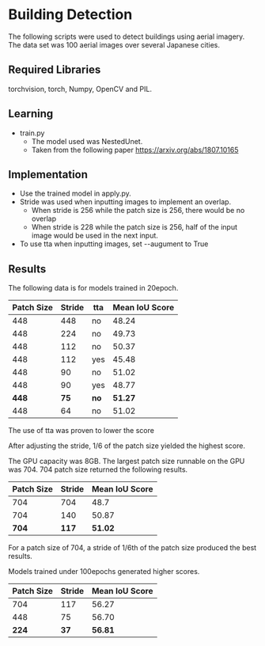 # Building Detection
The following scripts were used to detect buildings using aerial imagery. The data set was 100 aerial images over several Japanese cities. 

## Required Libraries 
torchvision, torch, Numpy, OpenCV and PIL.

## Learning
- train.py
  - The model used was NestedUnet.
  - Taken from the following paper https://arxiv.org/abs/1807.10165

## Implementation
- Use the trained model in apply.py.
- Stride was used when inputting images to implement an overlap.
  - When stride is 256 while the patch size is 256, there would be no overlap
  - When stride is 228 while the patch size is 256, half of the input image would be used in the next input.
- To use tta when inputting images, set --augument to True


## Results
The following data is for models trained in 20epoch. 

Patch Size | Stride | tta | Mean IoU Score
--- | --- | --- | ---
448 | 448 | no | 48.24
448 | 224 | no | 49.73
448 | 112 | no | 50.37
448 | 112 | yes | 45.48
448 | 90 | no | 51.02
448 | 90 | yes | 48.77
**448** | **75** | **no** | **51.27**
448 | 64 | no | 51.02

The use of tta was proven to lower the score

After adjusting the stride, 1/6 of the patch size yielded the highest score.  

The GPU capacity was 8GB.
The largest patch size runnable on the GPU was 704. 704 patch size returned the following results. 

Patch Size | Stride | Mean IoU Score
--- | --- | ---
704 | 704 | 48.7
704 | 140 | 50.87
**704** | **117** | **51.02**

For a patch size of 704, a stride of 1/6th of the patch size produced the best results.  

Models trained under 100epochs generated higher scores.

Patch Size | Stride | Mean IoU Score
--- | --- | --- 
704 | 117 | 56.27
448 | 75 | 56.70
**224** | **37** | **56.81**
